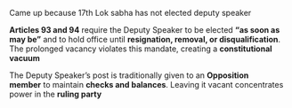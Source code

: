 Came up because 17th Lok sabha has not elected deputy speaker 

**Articles 93 and 94** require the Deputy Speaker to be elected **“as soon as may be”** and to hold office until **resignation, removal, or disqualification**. The prolonged vacancy violates this mandate, creating a **constitutional vacuum**

The Deputy Speaker’s post is traditionally given to an **Opposition member** to maintain **checks and balances**. Leaving it vacant concentrates power in the **ruling party**



